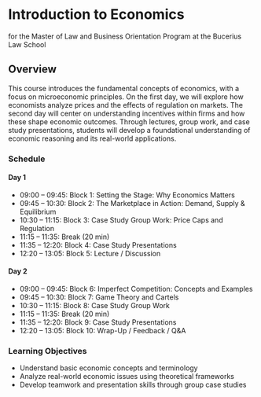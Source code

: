 # Introduction to Economics
for the Master of Law and Business Orientation Program at the Bucerius Law School

## Overview
This course introduces the fundamental concepts of economics, with a focus on microeconomic principles. On the first day, we will explore how economists analyze prices and the effects of regulation on markets. The second day will center on understanding incentives within firms and how these shape economic outcomes. Through lectures, group work, and case study presentations, students will develop a foundational understanding of economic reasoning and its real-world applications.

### Schedule

#### Day 1

- 09:00 – 09:45: Block 1: Setting the Stage: Why Economics Matters  
- 09:45 – 10:30: Block 2: The Marketplace in Action: Demand, Supply & Equilibrium
- 10:30 – 11:15: Block 3: Case Study Group Work: Price Caps and Regulation
- 11:15 – 11:35: Break (20 min)
- 11:35 – 12:20: Block 4: Case Study Presentations
- 12:20 – 13:05: Block 5: Lecture / Discussion

#### Day 2

- 09:00 – 09:45: Block 6: Imperfect Competition: Concepts and Examples
- 09:45 – 10:30: Block 7: Game Theory and Cartels
- 10:30 – 11:15: Block 8: Case Study Group Work
- 11:15 – 11:35: Break (20 min)
- 11:35 – 12:20: Block 9: Case Study Presentations
- 12:20 – 13:05: Block 10: Wrap-Up / Feedback / Q&A

### Learning Objectives
- Understand basic economic concepts and terminology
- Analyze real-world economic issues using theoretical frameworks
- Develop teamwork and presentation skills through group case studies